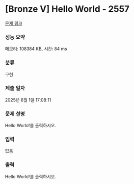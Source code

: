 # [Bronze V] Hello World - 2557 

[문제 링크](https://www.acmicpc.net/problem/2557) 

### 성능 요약

메모리: 108384 KB, 시간: 84 ms

### 분류

구현

### 제출 일자

2025년 8월 1일 17:08:11

### 문제 설명

<p>
	Hello World!를 출력하시오.</p>

### 입력 

 <p>
	없음</p>

### 출력 

 <p>
	Hello World!를 출력하시오.</p>

